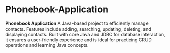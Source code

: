 # Phonebook-Application
**Phonebook Application**   A Java-based project to efficiently manage contacts. Features include adding, searching, updating, deleting, and displaying contacts. Built with core Java and JDBC for database interaction, it ensures a user-friendly experience and is ideal for practicing CRUD operations and learning Java concepts.

